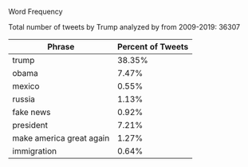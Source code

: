 Word Frequency

Total number of tweets by Trump analyzed by from 2009-2019: 36307

|      Phrase     |   Percent of Tweets  |
|---------------|----------------------|
|            trump |  38.35% |
|            obama |   7.47% |
|           mexico |   0.55% |
|           russia |   1.13% |
|        fake news |   0.92% |
|        president |   7.21% |
| make america great again |   1.27% |
|      immigration |   0.64% |

